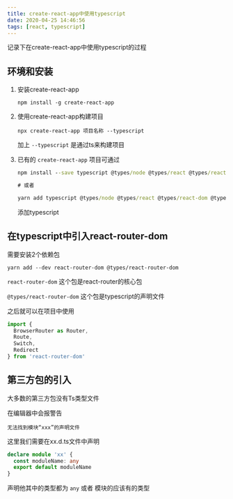 ```yaml
---
title: create-react-app中使用typescript
date: 2020-04-25 14:46:56
tags: [react, typescript]
---
```


记录下在create-react-app中使用typescript的过程
<!-- more -->

## 环境和安装

1. 安装create-react-app

    `npm install -g create-react-app`

2. 使用create-react-app构建项目

    `npx create-react-app 项目名称 --typescript`

    加上 `--typescript` 是通过ts来构建项目

3. 已有的 `create-react-app` 项目可通过

    ```cmd
    npm install --save typescript @types/node @types/react @types/react-dom @types/jest

    # 或者

    yarn add typescript @types/node @types/react @types/react-dom @types/jest
    ```

    添加typescript

## 在typescript中引入react-router-dom

需要安装2个依赖包

`yarn add --dev react-router-dom @types/react-router-dom`

`react-router-dom` 这个包是react-router的核心包

`@types/react-router-dom` 这个包是typescript的声明文件

之后就可以在项目中使用

```typescript
import {
  BrowserRouter as Router,
  Route,
  Switch,
  Redirect
} from 'react-router-dom'
```

## 第三方包的引入

大多数的第三方包没有Ts类型文件

在编辑器中会报警告

`无法找到模块“xxx”的声明文件`

这里我们需要在xx.d.ts文件中声明

```typescript
declare module 'xx' {
  const moduleName: any
  export default moduleName
}
```

声明他其中的类型都为 `any` 或者 模块的应该有的类型
